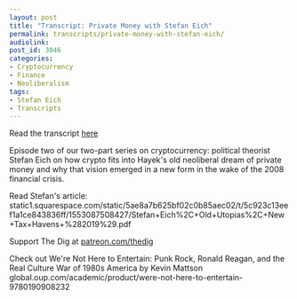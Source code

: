 ```yaml
---
layout: post
title: "Transcript: Private Money with Stefan Eich"
permalink: transcripts/private-money-with-stefan-eich/
audiolink: 
post_id: 3046
categories:
- Cryptocurrency
- Finance
- Neoliberalism
tags:
- Stefan Eich
- Transcripts
---
```

Read the transcript [here](https://jacobinmag.com/2022/02/cryptocurrency-democratize-monetary-policy-economics-banks-financial-system-bitcoin)

Episode two of our two-part series on cryptocurrency: political theorist Stefan Eich on how crypto fits into Hayek's old neoliberal dream of private money and why that vision emerged in a new form in the wake of the 2008 financial crisis. 

Read Stefan's article: static1.squarespace.com/static/5ae8a7b625bf02c0b85aec02/t/5c923c13eef1a1ce843836ff/1553087508427/Stefan+Eich%2C+Old+Utopias%2C+New+Tax+Havens+%282019%29.pdf 

Support The Dig at [patreon.com/thedig](http://www.patreon.com/TheDig) 

Check out We're Not Here to Entertain: Punk Rock, Ronald Reagan, and the Real Culture War of 1980s America by Kevin Mattson global.oup.com/academic/product/were-not-here-to-entertain-9780190908232